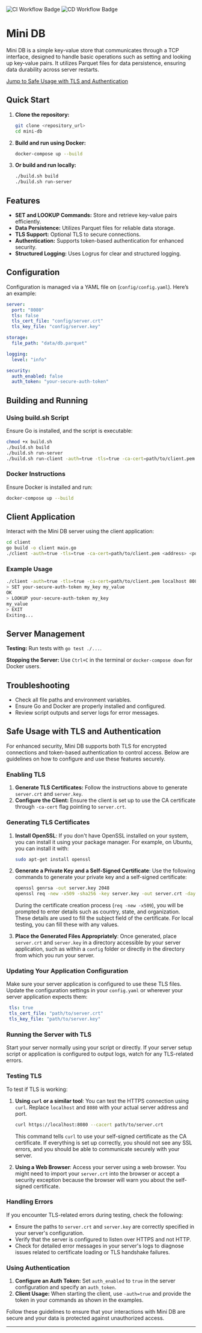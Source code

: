 ![CI Workflow Badge](https://github.com/NicholasRodrigues/mini-db/actions/workflows/ci.yml/badge.svg)
![CD Workflow Badge](https://github.com/NicholasRodrigues/mini-db/actions/workflows/cd.yml/badge.svg)

# Mini DB

Mini DB is a simple key-value store that communicates through a TCP interface, designed to handle basic operations such as setting and looking up key-value pairs. It utilizes Parquet files for data persistence, ensuring data durability across server restarts.

[Jump to Safe Usage with TLS and Authentication](#safe-usage-with-tls-and-authentication)

## Quick Start

1. **Clone the repository:**
   ```sh
   git clone <repository_url>
   cd mini-db
   ```

2. **Build and run using Docker:**
   ```sh
   docker-compose up --build
   ```

3. **Or build and run locally:**
   ```sh
   ./build.sh build
   ./build.sh run-server
   ```

## Features

- **SET and LOOKUP Commands:** Store and retrieve key-value pairs efficiently.
- **Data Persistence:** Utilizes Parquet files for reliable data storage.
- **TLS Support:** Optional TLS to secure connections.
- **Authentication:** Supports token-based authentication for enhanced security.
- **Structured Logging:** Uses Logrus for clear and structured logging.

## Configuration

Configuration is managed via a YAML file on (`config/config.yaml`). Here’s an example:

```yaml
server:
  port: "8080"
  tls: false
  tls_cert_file: "config/server.crt"
  tls_key_file: "config/server.key"

storage:
  file_path: "data/db.parquet"

logging:
  level: "info"

security:
  auth_enabled: false
  auth_token: "your-secure-auth-token"
```

## Building and Running

### Using build.sh Script

Ensure Go is installed, and the script is executable:

```sh
chmod +x build.sh
./build.sh build
./build.sh run-server
./build.sh run-client -auth=true -tls=true -ca-cert=path/to/client.pem localhost 8080
```

### Docker Instructions

Ensure Docker is installed and run:

```sh
docker-compose up --build
```

## Client Application

Interact with the Mini DB server using the client application:

```sh
cd client
go build -o client main.go
./client -auth=true -tls=true -ca-cert=path/to/client.pem <address> <port>
```

### Example Usage

```sh
./client -auth=true -tls=true -ca-cert=path/to/client.pem localhost 8080
> SET your-secure-auth-token my_key my_value
OK
> LOOKUP your-secure-auth-token my_key
my_value
> EXIT
Exiting...
```

## Server Management

**Testing:** Run tests with `go test ./...`.

**Stopping the Server:** Use `Ctrl+C` in the terminal or `docker-compose down` for Docker users.

## Troubleshooting

- Check all file paths and environment variables.
- Ensure Go and Docker are properly installed and configured.
- Review script outputs and server logs for error messages.

## Safe Usage with TLS and Authentication

For enhanced security, Mini DB supports both TLS for encrypted connections and token-based authentication to control access. Below are guidelines on how to configure and use these features securely.

### Enabling TLS

1. **Generate TLS Certificates:** Follow the instructions above to generate `server.crt` and `server.key`.
2. **Configure the Client:** Ensure the client is set up to use the CA certificate through `-ca-cert` flag pointing to `server.crt`.

### Generating TLS Certificates

1. **Install OpenSSL**:
   If you don't have OpenSSL installed on your system, you can install it using your package manager. For example, on Ubuntu, you can install it with:
   ```bash
   sudo apt-get install openssl
   ```

2. **Generate a Private Key and a Self-Signed Certificate**:
   Use the following commands to generate your private key and a self-signed certificate:

   ```bash
   openssl genrsa -out server.key 2048
   openssl req -new -x509 -sha256 -key server.key -out server.crt -days 365
   ```
   During the certificate creation process (`req -new -x509`), you will be prompted to enter details such as country, state, and organization. These details are used to fill the subject field of the certificate. For local testing, you can fill these with any values.

3. **Place the Generated Files Appropriately**:
   Once generated, place `server.crt` and `server.key` in a directory accessible by your server application, such as within a `config` folder or directly in the directory from which you run your server.

### Updating Your Application Configuration

Make sure your server application is configured to use these TLS files. Update the configuration settings in your `config.yaml` or wherever your server application expects them:

   ```yaml
    tls: true
    tls_cert_file: "path/to/server.crt"
    tls_key_file: "path/to/server.key"
   ```

### Running the Server with TLS

Start your server normally using your script or directly. If your server setup script or application is configured to output logs, watch for any TLS-related errors.

### Testing TLS

To test if TLS is working:

1. **Using `curl` or a similar tool**: You can test the HTTPS connection using `curl`. Replace `localhost` and `8080` with your actual server address and port.

   ```bash
   curl https://localhost:8080 --cacert path/to/server.crt
   ```

   This command tells `curl` to use your self-signed certificate as the CA certificate. If everything is set up correctly, you should not see any SSL errors, and you should be able to communicate securely with your server.

2. **Using a Web Browser**: Access your server using a web browser. You might need to import your `server.crt` into the browser or accept a security exception because the browser will warn you about the self-signed certificate.

### Handling Errors

If you encounter TLS-related errors during testing, check the following:

- Ensure the paths to `server.crt` and `server.key` are correctly specified in your server's configuration.
- Verify that the server is configured to listen over HTTPS and not HTTP.
- Check for detailed error messages in your server's logs to diagnose issues related to certificate loading or TLS handshake failures.

### Using Authentication

1. **Configure an Auth Token:** Set `auth_enabled` to `true` in the server configuration and specify an `auth_token`.
2. **Client Usage:** When starting the client, use `-auth=true` and provide the token in your commands as shown in the examples.

Follow these guidelines to ensure that your interactions with Mini DB are secure and your data is protected against unauthorized access.

---